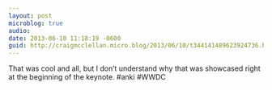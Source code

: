 ```yaml
---
layout: post
microblog: true
audio: 
date: 2013-06-10 11:18:19 -0600
guid: http://craigmcclellan.micro.blog/2013/06/10/t344141489623924736.html
---
```

That was cool and all, but I don’t understand why that was showcased right at the beginning of the keynote. #anki #WWDC
